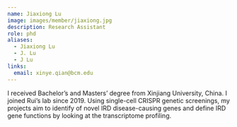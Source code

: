 ```yaml
---
name: Jiaxiong Lu
image: images/member/jiaxiong.jpg
description: Research Assistant
role: phd
aliases:
  - Jiaxiong Lu
  - J. Lu
  - J Lu
links:
  email: xinye.qian@bcm.edu
---
```


I received Bachelor’s and Masters’ degree from Xinjiang University, China. I joined Rui’s lab since 2019. Using single-cell CRISPR genetic screenings, my projects aim to identify of novel IRD disease-causing genes and define IRD gene functions by looking at the transcriptome profiling.
